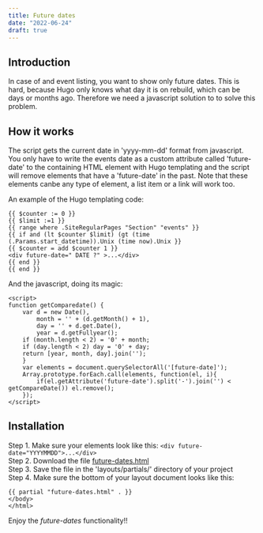 ```yaml
---
title: Future dates
date: "2022-06-24"
draft: true
---
```

## Introduction

In case of and event listing, you want to show only future dates. This is hard, because Hugo only knows what day it is on rebuild, which can be days or months ago. Therefore we need a javascript solution to to solve this problem.


## How it works

The script gets the current date in 'yyyy-mm-dd' format from javascript. You only have to write the events date as  a custom attribute called 'future-date' to the containing HTML element with Hugo templating and the script will remove elements that have a 'future-date' in the past. Note that these elements canbe any type of element, a list item or a link will work too.


An example of the Hugo templating code:

```
{{ $counter := 0 }}
{{ $limit :=1 }}
{{ range where .SiteRegularPages "Section" "events" }}
{{ if and (lt $counter $limit) (gt (time (.Params.start_datetime)).Unix (time now).Unix }}
{{ $counter = add $counter 1 }}
<div future-date=" DATE ?" >...</div>
{{ end }}
{{ end }}
```

And the javascript, doing its magic:

```
<script>
function getComparedate() {
	var d = new Date(),
		month = '' + (d.getMonth() + 1),
		day = '' + d.get.Date(),
		year = d.getFullyear();
	if (month.length < 2) = '0' + month;
	if (day.length < 2) day = '0' + day;
	return [year, month, day].join('');
	}
	var elements = document.querySelectorAll('[future-date]');
	Array.prototype.forEach.call(elements, function(el, i){
		if(el.getAttribute('future-date').split('-').join('') < getCompareDate()) el.remove();
	});
</script>
```

## Installation

Step 1. Make sure your elements look like this: `<div future-date="YYYYMMDD">...</div>` <br>
Step 2. Download the file [future-dates.html](https://raw.githubusercontent.com/jhvanderschee/hugocodex/main/layout/partials/future-dates.html)<br>
Step 3. Save the file in the 'layouts/partials/' directory of your project<br>
Step 4. Make sure the bottom of your layout document looks like this:

```
{{ partial "future-dates.html" . }}
</body>
</html>
```

Enjoy the _future-dates_ functionality!!

